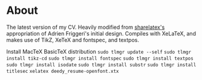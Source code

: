# About
The latest version of my CV. Heavily modified from [sharelatex's](www.sharelatex.com) appropriation of Adrien Friggeri's initial design. Compiles with XeLaTeX, and makes use of TikZ, XeTeX and fontspec, and textpos.

Install MacTeX BasicTeX distribution
`sudo tlmgr update --self`
`sudo tlmgr install tikz-cd`
`sudo tlmgr install fontspec`
`sudo tlmgr install textpos`
`sudo tlmgr install isodate`
`sudo tlmgr install substr`
`sudo tlmgr install titlesec`
`xelatex deedy_resume-openfont.xtx`
